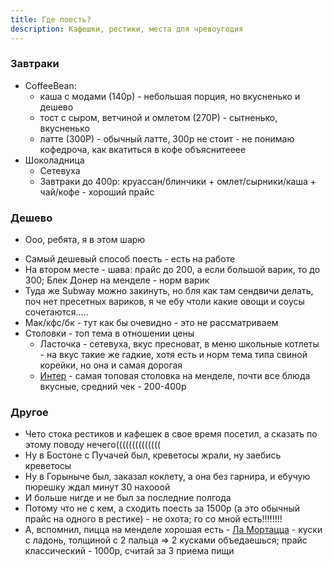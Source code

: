 ```yaml
---
title: Где поесть?
description: Кафешки, рестики, места для чревоугодия
---
```


### Завтраки

- CoffeeBean: 
  - каша с модами (140р) - небольшая порция, но вкусненько и дешево
  - тост с сыром, ветчиной и омлетом (270Р) - сытненько, вкусненько
  - латте (300Р) - обычный латте, 300р не стоит - не понимаю кофедроча, как вкатиться в кофе объяснитееее
- Шоколадница
  - Сетевуха
  - Завтраки до 400р: круассан/блинчики + омлет/сырники/каша + чай/кофе - хороший прайс

### Дешево

- Ооо, ребята, я в этом шарю

<new-img-row>
  <img-slide src="/images/food/sharu.jpg" alt="Мэм аж захотелось вставить"></img-slide>
</new-img-row>

- Самый дешевый способ поесть - есть на работе
- На втором месте - шава: прайс до 200, а если большой варик, то до 300; Блек Донер на менделе - норм варик
- Туда же Subway можно закинуть, но бля как там сендвичи делать, поч нет пресетных вариков, я че ебу чтоли какие овощи и соусы сочетаются.....
- Мак/кфс/бк - тут как бы очевидно - это не рассматриваем
- Столовки - топ тема в отношении цены
  - Ласточка - сетевуха, вкус пресноват, в меню школьные котлеты - на вкус такие же гадкие, хотя есть и норм тема типа свиной корейки, но она и самая дорогая
  - [Интер](https://yandex.ru/maps/-/CCUi6TvuxB) - самая топовая столовка на менделе, почти все блюда вкусные, средний чек - 200-400р
  


### Другое

- Чето стока рестиков и кафешек в свое время посетил, а сказать по этому поводу нечего((((((((((((((
- Ну в Бостоне с Пучачей был, креветосы жрали, ну заебись креветосы
- Ну в Горыныче был, заказал коклету, а она без гарнира, и ебучую пюрешку ждал минут 30 нахооой
- И больше нигде и не был за последние полгода
- Потому что не с кем, а сходить поесть за 1500р (а это обычный прайс на одного в рестике) - не охота; го со мной есть!!!!!!!!
- А, вспомнил, пицца на менделе хорошая есть - [Ла Мортацца](https://yandex.ru/maps/-/CCUi6Tc0cC) - куски с ладонь, толщиной с 2 пальца => 2 кусками объедаешься; прайс классический - 1000р, считай за 3 приема пищи 
